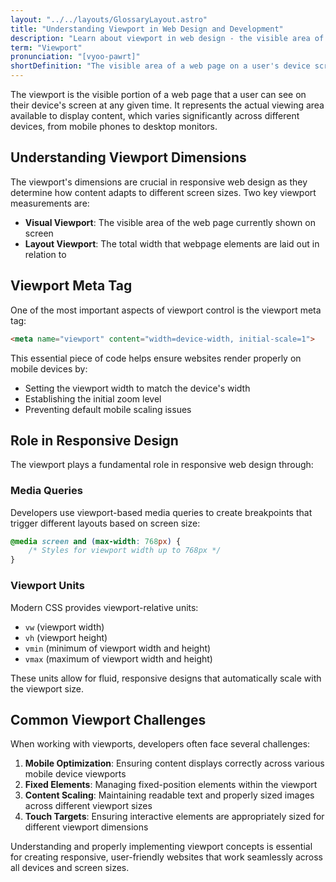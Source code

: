 ```yaml
---
layout: "../../layouts/GlossaryLayout.astro"
title: "Understanding Viewport in Web Design and Development"
description: "Learn about viewport in web design - the visible area of a web page on a device's screen, and how it affects responsive design and user experience."
term: "Viewport"
pronunciation: "[vyoo-pawrt]"
shortDefinition: "The visible area of a web page on a user's device screen, which varies by device size and determines how content is displayed."
---
```


The viewport is the visible portion of a web page that a user can see on their device's screen at any given time. It represents the actual viewing area available to display content, which varies significantly across different devices, from mobile phones to desktop monitors.

## Understanding Viewport Dimensions

The viewport's dimensions are crucial in responsive web design as they determine how content adapts to different screen sizes. Two key viewport measurements are:

- **Visual Viewport**: The visible area of the web page currently shown on screen
- **Layout Viewport**: The total width that webpage elements are laid out in relation to

## Viewport Meta Tag

One of the most important aspects of viewport control is the viewport meta tag:

```html
<meta name="viewport" content="width=device-width, initial-scale=1">
```

This essential piece of code helps ensure websites render properly on mobile devices by:
- Setting the viewport width to match the device's width
- Establishing the initial zoom level
- Preventing default mobile scaling issues

## Role in Responsive Design

The viewport plays a fundamental role in responsive web design through:

### Media Queries
Developers use viewport-based media queries to create breakpoints that trigger different layouts based on screen size:

```css
@media screen and (max-width: 768px) {
    /* Styles for viewport width up to 768px */
}
```

### Viewport Units
Modern CSS provides viewport-relative units:
- `vw` (viewport width)
- `vh` (viewport height)
- `vmin` (minimum of viewport width and height)
- `vmax` (maximum of viewport width and height)

These units allow for fluid, responsive designs that automatically scale with the viewport size.

## Common Viewport Challenges

When working with viewports, developers often face several challenges:

1. **Mobile Optimization**: Ensuring content displays correctly across various mobile device viewports
2. **Fixed Elements**: Managing fixed-position elements within the viewport
3. **Content Scaling**: Maintaining readable text and properly sized images across different viewport sizes
4. **Touch Targets**: Ensuring interactive elements are appropriately sized for different viewport dimensions

Understanding and properly implementing viewport concepts is essential for creating responsive, user-friendly websites that work seamlessly across all devices and screen sizes.
